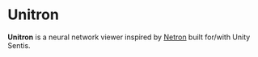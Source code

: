 # Unitron
**Unitron** is a neural network viewer inspired by [Netron](https://netron.app/) built for/with Unity Sentis.
